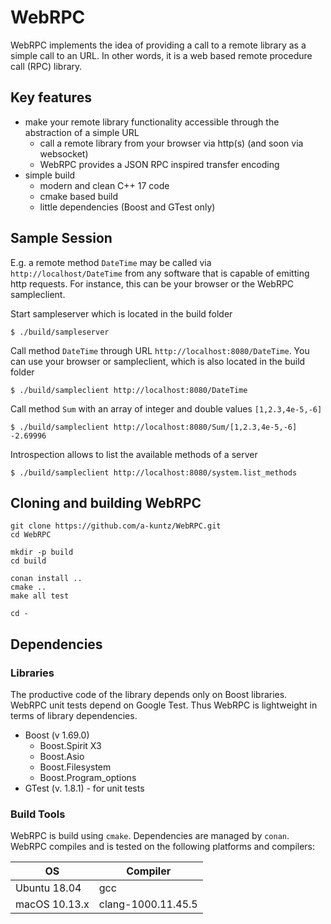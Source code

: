 # WebRPC

WebRPC implements the idea of providing a call to a remote library as a simple call to an URL. In other words, it is a web based remote procedure call (RPC) library.

## Key features

- make your remote library functionality accessible through the abstraction of a simple URL
    - call a remote library from your browser via http(s) (and soon via websocket)
    - WebRPC provides a JSON RPC inspired transfer encoding
- simple build
    - modern and clean C++ 17 code
    - cmake based build
    - little dependencies (Boost and GTest only)

## Sample Session

E.g. a remote method `DateTime` may be called via `http://localhost/DateTime` from any software that is capable of emitting http requests. For instance, this can be your browser or the WebRPC sampleclient.

Start sampleserver which is located in the build folder

    $ ./build/sampleserver

Call method `DateTime` through URL `http://localhost:8080/DateTime`. You can use your browser or sampleclient, which is also located in the build folder

    $ ./build/sampleclient http://localhost:8080/DateTime

Call method `Sum` with an array of integer and double values `[1,2.3,4e-5,-6]`

    $ ./build/sampleclient http://localhost:8080/Sum/[1,2.3,4e-5,-6]
    -2.69996

Introspection allows to list the available methods of a server

    $ ./build/sampleclient http://localhost:8080/system.list_methods

## Cloning and building WebRPC

    git clone https://github.com/a-kuntz/WebRPC.git
    cd WebRPC

    mkdir -p build
    cd build

    conan install ..
    cmake ..
    make all test

    cd -

## Dependencies

### Libraries

The productive code of the library depends only on Boost libraries. WebRPC unit tests depend on Google Test. Thus WebRPC is lightweight in terms of library dependencies.

- Boost (v 1.69.0)
  - Boost.Spirit X3
  - Boost.Asio
  - Boost.Filesystem
  - Boost.Program_options
- GTest (v. 1.8.1) - for unit tests

### Build Tools

WebRPC is build using `cmake`. Dependencies are managed by `conan`. WebRPC compiles and is tested on the following platforms and compilers:

| OS            | Compiler           |
| ------------- | ------------------ |
| Ubuntu 18.04  | gcc                |
| macOS 10.13.x | clang-1000.11.45.5 |

